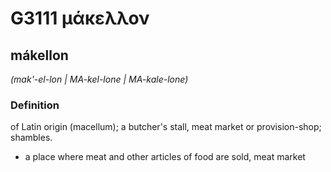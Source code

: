 # G3111 μάκελλον

## mákellon

_(mak'-el-lon | MA-kel-lone | MA-kale-lone)_

### Definition

of Latin origin (macellum); a butcher's stall, meat market or provision-shop; shambles.

- a place where meat and other articles of food are sold, meat market


